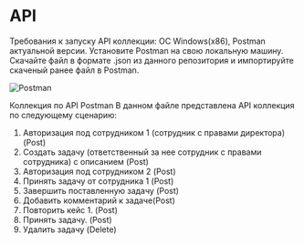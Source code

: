 # API
Требования к запуску API коллекции:
ОС Windows(x86), Postman актуальной версии.
Установите Postman на свою локальную машину.
Скачайте файл в формате .json из данного репозитория и 
импортируйте скаченый ранее файл в Postman.

![Postman](https://user-images.githubusercontent.com/14973822/141526624-cf158d5b-9d02-4941-a523-d1d3e6b3c44d.PNG)


Коллекция по API Postman
В данном файле представлена API коллекция по следующему сценарию:
1. Авторизация под сотрудником 1 (сотрудник с правами директора) (Post)
2. Создать задачу (ответственный за нее сотрудник с правами сотрудника) с описанием (Post)
3. Авторизация под сотрудником 2 (Post)
4. Принять задачу от сотрудника 1 (Post)
5. Завершить поставленную задачу (Post)
6. Добавить комментарий к задаче(Post)
7. Повторить кейс 1. (Post)
8. Принять задачу. (Post)
9. Удалить задачу (Delete)
